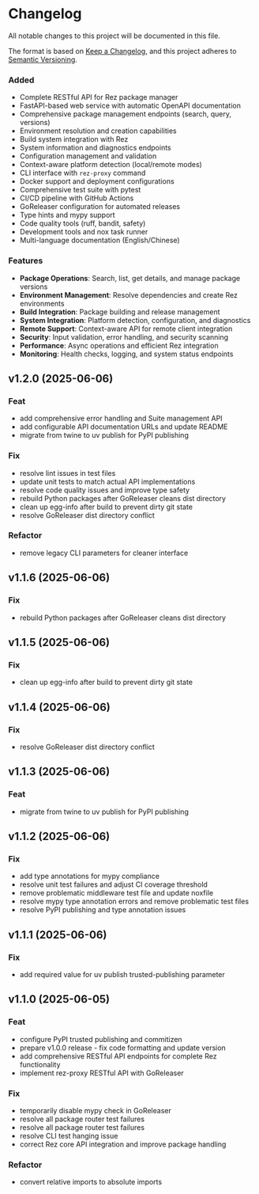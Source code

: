 # Changelog

All notable changes to this project will be documented in this file.

The format is based on [Keep a Changelog](https://keepachangelog.com/en/1.0.0/),
and this project adheres to [Semantic Versioning](https://semver.org/spec/v2.0.0.html).


### Added
- Complete RESTful API for Rez package manager
- FastAPI-based web service with automatic OpenAPI documentation
- Comprehensive package management endpoints (search, query, versions)
- Environment resolution and creation capabilities
- Build system integration with Rez
- System information and diagnostics endpoints
- Configuration management and validation
- Context-aware platform detection (local/remote modes)
- CLI interface with `rez-proxy` command
- Docker support and deployment configurations
- Comprehensive test suite with pytest
- CI/CD pipeline with GitHub Actions
- GoReleaser configuration for automated releases
- Type hints and mypy support
- Code quality tools (ruff, bandit, safety)
- Development tools and nox task runner
- Multi-language documentation (English/Chinese)

### Features
- **Package Operations**: Search, list, get details, and manage package versions
- **Environment Management**: Resolve dependencies and create Rez environments
- **Build Integration**: Package building and release management
- **System Integration**: Platform detection, configuration, and diagnostics
- **Remote Support**: Context-aware API for remote client integration
- **Security**: Input validation, error handling, and security scanning
- **Performance**: Async operations and efficient Rez integration
- **Monitoring**: Health checks, logging, and system status endpoints

[Unreleased]: https://github.com/loonghao/rez-proxy/compare/v1.0.0...HEAD
[1.0.0]: https://github.com/loonghao/rez-proxy/releases/tag/v1.0.0

## v1.2.0 (2025-06-06)

### Feat

- add comprehensive error handling and Suite management API
- add configurable API documentation URLs and update README
- migrate from twine to uv publish for PyPI publishing

### Fix

- resolve lint issues in test files
- update unit tests to match actual API implementations
- resolve code quality issues and improve type safety
- rebuild Python packages after GoReleaser cleans dist directory
- clean up egg-info after build to prevent dirty git state
- resolve GoReleaser dist directory conflict

### Refactor

- remove legacy CLI parameters for cleaner interface

## v1.1.6 (2025-06-06)

### Fix

- rebuild Python packages after GoReleaser cleans dist directory

## v1.1.5 (2025-06-06)

### Fix

- clean up egg-info after build to prevent dirty git state

## v1.1.4 (2025-06-06)

### Fix

- resolve GoReleaser dist directory conflict

## v1.1.3 (2025-06-06)

### Feat

- migrate from twine to uv publish for PyPI publishing

## v1.1.2 (2025-06-06)

### Fix

- add type annotations for mypy compliance
- resolve unit test failures and adjust CI coverage threshold
- remove problematic middleware test file and update noxfile
- resolve mypy type annotation errors and remove problematic test files
- resolve PyPI publishing and type annotation issues

## v1.1.1 (2025-06-06)

### Fix

- add required value for uv publish trusted-publishing parameter

## v1.1.0 (2025-06-05)

### Feat

- configure PyPI trusted publishing and commitizen
- prepare v1.0.0 release - fix code formatting and update version
- add comprehensive RESTful API endpoints for complete Rez functionality
- implement rez-proxy RESTful API with GoReleaser

### Fix

- temporarily disable mypy check in GoReleaser
- resolve all package router test failures
- resolve all package router test failures
- resolve CLI test hanging issue
- correct Rez core API integration and improve package handling

### Refactor

- convert relative imports to absolute imports

